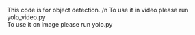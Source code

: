 This code is for object detection. /n
To use it in video please run yolo_video.py </br>
To use it on image please run yolo.py
